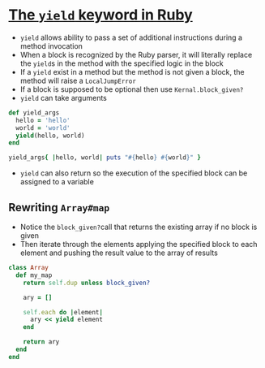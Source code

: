 # [The `yield` keyword in Ruby](https://medium.com/rubycademy/the-yield-keyword-603a850b8921)

* `yield` allows ability to pass a set of additional instructions during a method invocation
* When a block is recognized by the Ruby parser, it will literally replace the `yield`s in the method with the specified logic in the block
* If a `yield` exist in a method but the method is not given a block, the method will raise a `LocalJumpError`
* If a block is supposed to be optional then use `Kernal.block_given?`
* `yield` can take arguments

```ruby
def yield_args
  hello = 'hello'
  world = 'world'
  yield(hello, world)
end

yield_args{ |hello, world| puts "#{hello} #{world}" }
```

* `yield` can also return so the execution of the specified block can be assigned to a variable

## Rewriting `Array#map`

* Notice the `block_given?`call that returns the existing array if no block is given
* Then iterate through the elements applying the specified block to each element and pushing the result value to the array of results

```ruby
class Array
  def my_map
    return self.dup unless block_given?

    ary = []

    self.each do |element|
      ary << yield element
    end

    return ary
  end
end
```
